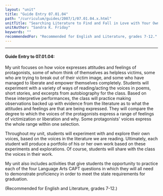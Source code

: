 ```yaml
---
layout: "unit"
title: "Guide Entry 07.01.04"
path: "/curriculum/guides/2007/1/07.01.04.x.html"
unitTitle: "Searching Literature to Find and Fall in Love with Your Own Voice"
unitAuthor: "Sandra K. Friday"
keywords: ""
recommendedFor: "Recommended for English and Literature, grades 7-12."
---
```

<body>
<hr/>
 <h4>
  Guide Entry to 07.01.04:
 </h4>
 <p>
  My unit focuses on how voice expresses attitudes and feelings of protagonists, some of whom think of themselves as helpless victims, some who are trying to break out of their victim image, and some who have managed to liberate and empower themselves completely. Students will experiment with a variety of ways of reading/acting the voices in poems, short stories, and excerpts from autobiography for the class. Based on these interpretive performances, the class will practice making observations backed up with evidence from the literature as to what the attitudes and feelings are that are being expressed. They will compare the degree to which the voices of the protagonists express a range of feelings of victimization or liberation and why. Some protagonists' voices express the whole range within one selection.
 </p>
<p>
  Throughout my unit, students will experiment with and explore their own voices, based on the voices in the literature we are reading. Ultimately, each student will produce a portfolio of his or her own work based on these experiments and explorations. Of course, students will share with the class the voices in their work.
 </p>
<p>
  My unit also includes activities that give students the opportunity to practice each of the four Language Arts CAPT questions in which they will all need to demonstrate proficiency in order to meet the state requirements for graduation.
 </p>
<p>
  (Recommended for English and Literature, grades 7-12.)
 </p>

</body>